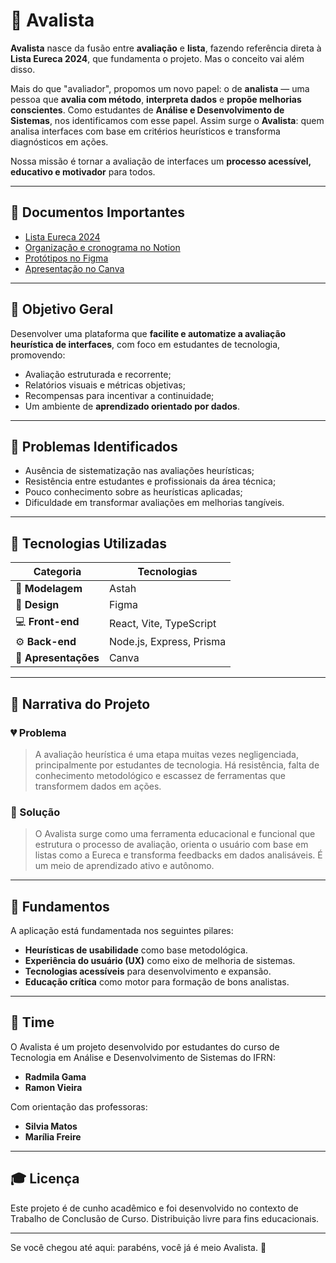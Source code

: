 # 🧠 Avalista

**Avalista** nasce da fusão entre **avaliação** e **lista**, fazendo referência direta à **Lista Eureca 2024**, que fundamenta o projeto. Mas o conceito vai além disso.

Mais do que "avaliador", propomos um novo papel: o de **analista** — uma pessoa que **avalia com método**, **interpreta dados** e **propõe melhorias conscientes**. Como estudantes de **Análise e Desenvolvimento de Sistemas**, nos identificamos com esse papel. Assim surge o **Avalista**: quem analisa interfaces com base em critérios heurísticos e transforma diagnósticos em ações.

Nossa missão é tornar a avaliação de interfaces um **processo acessível, educativo e motivador** para todos.

---

## 📂 Documentos Importantes

* [Lista Eureca 2024](https://drive.google.com/file/d/1PvxVZ-weS3PU3-tLtysqB7DXW5xa92tz/view?usp=drive_link)
* [Organização e cronograma no Notion](https://www.notion.so/AVALISTA-1d61d583051e80fb942bfa5b19a8a5ee)
* [Protótipos no Figma](https://www.figma.com/design/Gkpj59r9DEQe7r79tURpF2/TCC?node-id=0-1&t=PbfMsKrGUD1Ghnk4-1)
* [Apresentação no Canva](https://www.canva.com/design/DAGmntxZHjE/vlkOuH_MvZnSOVu7AvvlxA/edit?utm_content=DAGmntxZHjE&utm_campaign=designshare&utm_medium=link2&utm_source=sharebutton)

---

## 🎯 Objetivo Geral

Desenvolver uma plataforma que **facilite e automatize a avaliação heurística de interfaces**, com foco em estudantes de tecnologia, promovendo:

* Avaliação estruturada e recorrente;
* Relatórios visuais e métricas objetivas;
* Recompensas para incentivar a continuidade;
* Um ambiente de **aprendizado orientado por dados**.

---

## 🧰 Problemas Identificados

* Ausência de sistematização nas avaliações heurísticas;
* Resistência entre estudantes e profissionais da área técnica;
* Pouco conhecimento sobre as heurísticas aplicadas;
* Dificuldade em transformar avaliações em melhorias tangíveis.

---

## 🔧 Tecnologias Utilizadas

| Categoria            | Tecnologias              |
| -------------------- | ------------------------ |
| 🧰 **Modelagem**     | Astah                    |
| 🎨 **Design**        | Figma                    |
| 💻 **Front-end**     | React, Vite, TypeScript  |
| ⚙️ **Back-end**      | Node.js, Express, Prisma |
| 🎥 **Apresentações** | Canva                    |

---

## 🔎 Narrativa do Projeto

### 💔 Problema

> A avaliação heurística é uma etapa muitas vezes negligenciada, principalmente por estudantes de tecnologia. Há resistência, falta de conhecimento metodológico e escassez de ferramentas que transformem dados em ações.

### 🚀 Solução

> O Avalista surge como uma ferramenta educacional e funcional que estrutura o processo de avaliação, orienta o usuário com base em listas como a Eureca e transforma feedbacks em dados analisáveis. É um meio de aprendizado ativo e autônomo.

---

## 📖 Fundamentos

A aplicação está fundamentada nos seguintes pilares:

* **Heurísticas de usabilidade** como base metodológica.
* **Experiência do usuário (UX)** como eixo de melhoria de sistemas.
* **Tecnologias acessíveis** para desenvolvimento e expansão.
* **Educação crítica** como motor para formação de bons analistas.

---

## 💼 Time

O Avalista é um projeto desenvolvido por estudantes do curso de Tecnologia em Análise e Desenvolvimento de Sistemas do IFRN:

* **Radmila Gama**
* **Ramon Vieira**

Com orientação das professoras:

* **Silvia Matos**
* **Marília Freire**

---

## 🎓 Licença

Este projeto é de cunho acadêmico e foi desenvolvido no contexto de Trabalho de Conclusão de Curso. Distribuição livre para fins educacionais.

---

Se você chegou até aqui: parabéns, você já é meio Avalista. 🚀
